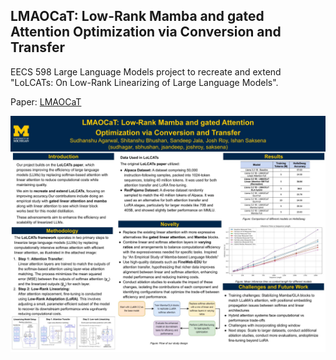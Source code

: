 ## LMAOCaT: Low-Rank Mamba and gated Attention Optimization via Conversion and Transfer

EECS 598 Large Language Models project to recreate and extend "LoLCATs: On Low-Rank Linearizing of Large Language Models".

Paper: [LMAOCaT](https://drive.google.com/file/d/1bIIH3gN8BYQ7DK01NzBfHIDlHs9hiucc/view?usp=sharing)

 ![Alt text](assets/EECS%20598%20LLM%20Poster.jpg)
